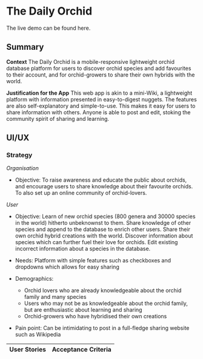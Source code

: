 # The Daily Orchid

The live demo can be found here.

## Summary

**Context**
The Daily Orchid is a mobile-responsive lightweight orchid database platform for users to discover orchid species and add favourites to their account, and for orchid-growers to share their own hybrids with the world.

**Justification for the App**
This web app is akin to a mini-Wiki, a lightweight platform with information presented in easy-to-digest nuggets. The features are also self-explanatory and simple-to-use. This makes it easy for users to share information with others. Anyone is able to post and edit, stoking the community spirit of sharing and learning.

## UI/UX

### **Strategy**

_Organisation_
* Objective: To raise awareness and educate the public about orchids, and encourage users to share knowledge about their favourite orchids. To also set up an online community of orchid-lovers.

_User_
* Objective: Learn of new orchid species (800 genera and 30000 species in the world) hitherto unbeknownst to them. Share knowledge of other species and append to the database to enrich other users. Share their own orchid hybrid creations with the world. Discover information about species which can further fuel their love for orchids. Edit existing incorrect information about a species in the database.

* Needs: Platform with simple features such as checkboxes and dropdowns which allows for easy sharing

* Demographics:
    * Orchid lovers who are already knowledgeable about the orchid family and many species
    * Users who may not be as knowledgeable about the orchid family, but are enthusiastic about learning and sharing
    * Orchid-growers who have hybridised their own creations

* Pain point: Can be intimidating to post in a full-fledge sharing website such as Wikipedia


User Stories | Acceptance Criteria
------------ | -------------------

